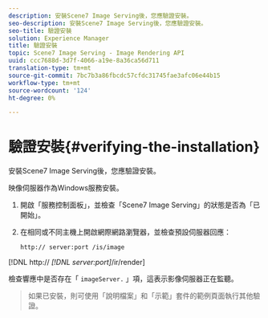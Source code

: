 ```yaml
---
description: 安裝Scene7 Image Serving後，您應驗證安裝。
seo-description: 安裝Scene7 Image Serving後，您應驗證安裝。
seo-title: 驗證安裝
solution: Experience Manager
title: 驗證安裝
topic: Scene7 Image Serving - Image Rendering API
uuid: ccc7688d-3d7f-4066-a19e-8a36ca56d711
translation-type: tm+mt
source-git-commit: 7bc7b3a86fbcdc57cfdc31745fae3afc06e44b15
workflow-type: tm+mt
source-wordcount: '124'
ht-degree: 0%

---
```



# 驗證安裝{#verifying-the-installation}

安裝Scene7 Image Serving後，您應驗證安裝。

映像伺服器作為Windows服務安裝。

1. 開啟「服務控制面板」，並檢查「Scene7 Image Serving」的狀態是否為「已開始」。
1. 在相同或不同主機上開啟網際網路瀏覽器，並檢查預設伺服器回應：

   `http:// server:port /is/image`

[!DNL http:// *[!DNL server:port]*/ir/render]

檢查響應中是否存在「 `imageServer.` 」項，這表示影像伺服器正在監聽。
>如果已安裝，則可使用「說明檔案」和「示範」套件的範例頁面執行其他驗證。


